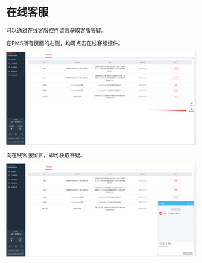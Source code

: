 # 在线客服

可以通过在线客服控件留言获取客服答疑。

在PMS所有页面的右侧，均可点击在线客服控件。

![&#x70B9;&#x51FB;&#x5728;&#x7EBF;&#x5BA2;&#x670D;](../../.gitbook/assets/image%20%28385%29.png)

  
向在线客服留言，即可获取答疑。

![&#x5728;&#x7EBF;&#x5BA2;&#x670D;&#x7B54;&#x7591;](../../.gitbook/assets/image%20%28327%29.png)

